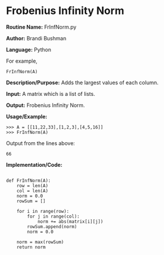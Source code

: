 # Frobenius Infinity Norm

**Routine Name:**          FrInfNorm.py

**Author:** Brandi Bushman

**Language:** Python

For example,

    FrInfNorm(A)


**Description/Purpose:** Adds the largest values of each column.

**Input:** A matrix which is a list of lists. 

**Output:** Frobenius Infinity Norm.

**Usage/Example:**
~~~
>>> A = [[11,22,33],[1,2,3],[4,5,16]]
>>> FrInfNorm(A)
~~~      
Output from the lines above:
~~~
66
~~~

**Implementation/Code:**
 
~~~

def FrInfNorm(A):
    row = len(A)
    col = len(A)
    norm = 0.0
    rowSum = []

    for i in range(row):
        for j in range(col):
            norm += abs(matrix[i][j])
        rowSum.append(norm)
        norm = 0.0
    
    norm = max(rowSum)
    return norm         

~~~
